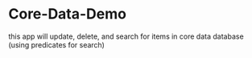 # Core-Data-Demo
this app will update, delete, and search for items in core data database (using predicates for search)

